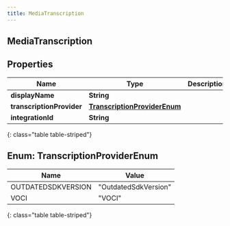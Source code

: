 ```yaml
---
title: MediaTranscription
---
```

## MediaTranscription


## Properties

| Name | Type | Description | Notes |
| ------------ | ------------- | ------------- | ------------- |
| **displayName** | **String** |  |  [optional] |
| **transcriptionProvider** | [**TranscriptionProviderEnum**](#TranscriptionProviderEnum) |  |  [optional] |
| **integrationId** | **String** |  |  [optional] |
{: class="table table-striped"}


<a name="TranscriptionProviderEnum"></a>

## Enum: TranscriptionProviderEnum

| Name | Value |
| ---- | ----- |
| OUTDATEDSDKVERSION | &quot;OutdatedSdkVersion&quot; |
| VOCI | &quot;VOCI&quot; |
{: class="table table-striped"}



